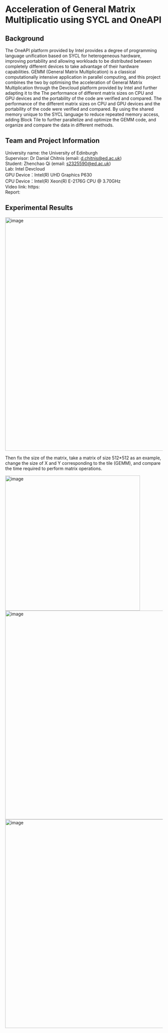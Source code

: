 Acceleration of General Matrix Multiplicatio using SYCL and OneAPI
============================================================

Background
----------

The OneAPI platform provided by Intel provides a degree of programming language unification based on SYCL for heterogeneous hardware, improving portability and allowing workloads to be distributed between completely different devices to take advantage of their hardware capabilities.
GEMM (General Matrix Multiplication) is a classical computationally intensive application in parallel computing, and this project combines the two by optimising the acceleration of General Matrix Multiplication through the Devcloud platform provided by Intel and further adapting it to the The performance of different matrix sizes on CPU and GPU devices and the portability of the code are verified and compared. The performance of the different matrix sizes on CPU and GPU devices and the portability of the code were verified and compared. By using the shared memory unique to the SYCL language to reduce repeated memory access, adding Block Tile to further parallelize and optimize the GEMM code, and organize and compare the data in different methods.


Team and Project Information
----------------------------
University name: the University of Edinburgh <br>
Supervisor: Dr Danial Chitnis (email: d.chitnis@ed.ac.uk) <br>
Student: Zhenchao Qi (email: s2325590@ed.ac.uk) <br>
Lab: Intel Devcloud  <br>
GPU  Device：Intel(R) UHD Graphics P630  <br>
CPU  Device：Intel(R) Xeon(R) E-2176G CPU @ 3.70GHz <br>
Video link: https: <br>
Report:  <br>

Experimental Results
-----------------------
<img width="745" alt="image" src="https://user-images.githubusercontent.com/60191124/184537958-d36f61e5-8bfe-4652-9598-dd565f16ccc3.png">

Then fix the size of the matrix, take a matrix of size 512*512 as an example, change the size of X and Y  corresponding to the tile (GEMM), and compare the time required to perform matrix operations.

<img width="431" alt="image" src="https://user-images.githubusercontent.com/60191124/184538056-7ad7223e-8062-4200-b251-77e1af7764a6.png">


<img width="666" alt="image" src="https://user-images.githubusercontent.com/60191124/184547488-06376f80-c086-46af-acab-687585883a8d.png">
<img width="666" alt="image" src="https://user-images.githubusercontent.com/60191124/184547499-3f3aeaa3-b4aa-45c2-8315-2d651856cc1c.png">



